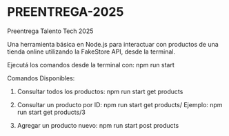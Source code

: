# PREENTREGA-2025
Preentrega Talento Tech 2025

Una herramienta básica en Node.js para interactuar con productos de una tienda online utilizando la FakeStore API, desde la terminal.


Ejecutá los comandos desde la terminal con: npm run start <comando>


Comandos Disponibles:

1) Consultar todos los productos: npm run start get products

2) Consultar un producto por ID: npm run start get products/<id>
    Ejemplo: npm run start get products/3

3) Agregar un producto nuevo: npm run start post products <title> <price> <category>
    Ejemplo: npm run start post products "Remera Negra" 1500 "indumentaria"

4) Eliminar un producto por ID: npm run start delete products/<id>
    Ejemplo: npm run start delete products/5


**Notas**

- Si el ID del producto no existe, la API devuelve `null`, por lo que hay una verificación extra en la función `deleteProduct`.
- La herramienta utiliza solo `fetch`, `async/await`, `try/catch`, `switch` y `process.argv`.



